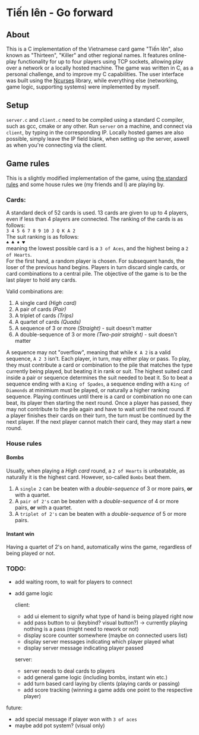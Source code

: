 Tiến lên - Go forward
========
## About
This is a C implementation of the Vietnamese card game "Tiến lên", also known as "Thirteen", "Killer" and other regional names. It features online-play functionality for up to four players using TCP sockets, allowing play over a network or a locally hosted machine.
The game was written in C, as a personal challenge, and to improve my C capabilities. The user interface was built using the [Ncurses](https://invisible-island.net/ncurses/) library, while everything else (networking, game logic, supporting systems) were implemented by myself.

## Setup
`server.c` and `client.c` need to be compiled using a standard C compiler, such as gcc, cmake or any other. 
Run `server` on a machine, and connect via `client`, by typing in the corresponding IP. Locally hosted games are also possible, simply leave the IP field blank, when setting up the server, aswell as when you're connecting via the client.

## Game rules
This is a slightly modified implementation of the game, using [the standard rules](https://en.wikipedia.org/wiki/Ti%E1%BA%BFn_l%C3%AAn) and some house rules we (my friends and I) are playing by.
### Cards:
A standard deck of 52 cards is used. 13 cards are given to up to 4 players, even if less than 4 players are connected. The ranking of the cards is as follows:  
`3 4 5 6 7 8 9 10 J Q K A 2`  
The suit ranking is as follows:  
`♠ ♣ ♦ ♥`  
meaning the lowest possible card is a `3 of Aces`, and the highest being a `2 of Hearts`.  
For the first hand, a random player is chosen. For subsequent hands, the loser of the previous hand begins. Players in turn discard single cards, or card combinations to a central pile. The objective of the game is to be the last player to hold any cards.  
  
Valid combinations are:
1. A single card *(High card)*
2. A pair of cards *(Pair)*
3. A triplet of cards *(Trips)*
4. A quartet of cards *(Quads)*
5. A sequence of 3 or more *(Straight)* - suit doesn't matter
6. A double-sequence of 3 or more *(Two-pair straight)* - suit doesn't matter

A sequence may not "overflow", meaning that while `K A 2` is a valid sequence, `A 2 3` isn't.
Each player, in turn, may either play or pass. To play, they must contribute a card or combination to the pile that matches the type currently being played, but beating it in rank or suit. The highest suited card inside a pair or sequence determines the suit needed to beat it. So to beat a sequence ending with a `King of Spades`, a sequence ending with a `King of Diamonds` at minimium must be played, or naturally a higher ranking sequence.
Playing continues until there is a card or combination no one can beat, its player then starting the next round. Once a player has passed, they may not contribute to the pile again and have to wait until the next round. 
If a player finishes their cards on their turn, the turn must be continued by the next player. If the next player cannot match their card, they may start a new round.

### House rules

#### Bombs
Usually, when playing a *High card* round, a `2 of Hearts` is unbeatable, as naturally it is the highest card. However, so-called `Bombs` beat them.
1. A `single 2` can be beaten with a *double-sequence* of 3 or more pairs, **or** with a quartet.
2. A `pair of 2's` can be beaten with a *double-sequence* of 4 or more pairs, **or** with a quartet.
3. A `triplet of 2's` can be beaten with a *double-sequence* of 5 or more pairs.

#### Instant win
Having a quartet of 2's on hand, automatically wins the game, regardless of being played or not.

### TODO:
- add waiting room, to wait for players to connect
- add game logic
  
  client:
  - add ui element to signify what type of hand is being played right now
  - add pass button to ui (keybind? visual button?) -> currently playing nothing is a pass (might need to rework or not)
  - display score counter somewhere (maybe on connected users list)
  - display server messages indicating which player played what
  - display server message indicating player passed

  server:
  - server needs to deal cards to players
  - add general game logic (including bombs, instant win etc.)
  - add turn based card laying by clients (playing cards or passing)
  - add score tracking (winning a game adds one point to the respective player)

future:
  - add special message if player won with `3 of aces`
  - maybe add pot system? (visual only)

